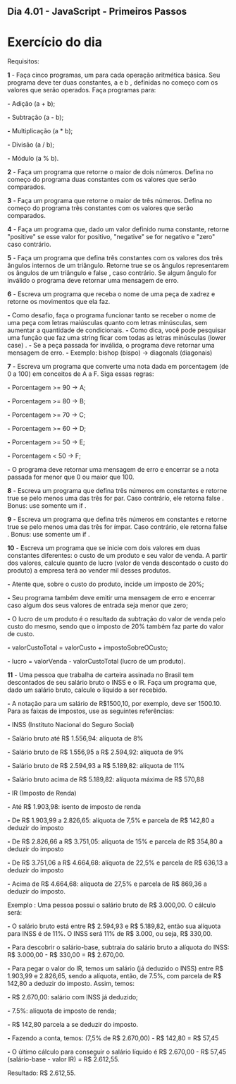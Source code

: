 ## Dia 4.01 - JavaScript - Primeiros Passos

# Exercício do dia

Requisitos:

**1** - Faça cinco programas, um para cada operação aritmética básica. Seu programa deve ter duas constantes, a e b , definidas no começo com os valores que serão operados. Faça programas para:

**-** Adição (a + b);

**-** Subtração (a - b);

**-** Multiplicação (a * b);

**-** Divisão (a / b);

**-** Módulo (a % b).

**2** - Faça um programa que retorne o maior de dois números. Defina no começo do programa duas constantes com os valores que serão comparados.

**3** - Faça um programa que retorne o maior de três números. Defina no começo do programa três constantes com os valores que serão comparados.

**4** - Faça um programa que, dado um valor definido numa constante, retorne "positive" se esse valor for positivo, "negative" se for negativo e "zero" caso contrário.

**5** - Faça um programa que defina três constantes com os valores dos três ângulos internos de um triângulo. Retorne true se os ângulos representarem os ângulos de um triângulo e false , caso contrário. Se algum ângulo for inválido o programa deve retornar uma mensagem de erro.

**6** - Escreva um programa que receba o nome de uma peça de xadrez e retorne os movimentos que ela faz.

**-** Como desafio, faça o programa funcionar tanto se receber o nome de uma peça com letras maiúsculas quanto com letras minúsculas, sem aumentar a quantidade de condicionais.
**-** Como dica, você pode pesquisar uma função que faz uma string ficar com todas as letras minúsculas (lower case) .
**-** Se a peça passada for inválida, o programa deve retornar uma mensagem de erro.
**-** Exemplo: bishop (bispo) -> diagonals (diagonais)

**7** - Escreva um programa que converte uma nota dada em porcentagem (de 0 a 100) em conceitos de A a F. Siga essas regras:

**-** Porcentagem >= 90 -> A;

**-** Porcentagem >= 80 -> B;

**-** Porcentagem >= 70 -> C;

**-** Porcentagem >= 60 -> D;

**-** Porcentagem >= 50 -> E;

**-** Porcentagem < 50 -> F;

**-** O programa deve retornar uma mensagem de erro e encerrar se a nota passada for menor que 0 ou maior que 100.

**8** - Escreva um programa que defina três números em constantes e retorne true se pelo menos uma das três for par. Caso contrário, ele retorna false .
Bonus: use somente um if .

**9** - Escreva um programa que defina três números em constantes e retorne true se pelo menos uma das três for ímpar. Caso contrário, ele retorna false .
Bonus: use somente um if .

**10** - Escreva um programa que se inicie com dois valores em duas constantes diferentes: o custo de um produto e seu valor de venda. A partir dos valores, calcule quanto de lucro (valor de venda descontado o custo do produto) a empresa terá ao vender mil desses produtos.

**-** Atente que, sobre o custo do produto, incide um imposto de 20%;

**-** Seu programa também deve emitir uma mensagem de erro e encerrar caso algum dos seus valores de entrada seja menor que zero;

**-** O lucro de um produto é o resultado da subtração do valor de venda pelo custo do mesmo, sendo que o imposto de 20% também faz parte do valor de custo.

***-*** valorCustoTotal = valorCusto + impostoSobreOCusto;

***-*** lucro = valorVenda - valorCustoTotal (lucro de um produto).

**11** - Uma pessoa que trabalha de carteira assinada no Brasil tem descontados de seu salário bruto o INSS e o IR. Faça um programa que, dado um salário bruto, calcule o líquido a ser recebido.

**-** A notação para um salário de R$1500,10, por exemplo, deve ser 1500.10. Para as faixas de impostos, use as seguintes referências:

***-*** INSS (Instituto Nacional do Seguro Social)

****-**** Salário bruto até R$ 1.556,94: alíquota de 8%

****-**** Salário bruto de R$ 1.556,95 a R$ 2.594,92: alíquota de 9%

****-**** Salário bruto de R$ 2.594,93 a R$ 5.189,82: alíquota de 11%

****-**** Salário bruto acima de R$ 5.189,82: alíquota máxima de R$ 570,88

***-*** IR (Imposto de Renda)

****-**** Até R$ 1.903,98: isento de imposto de renda

****-**** De R$ 1.903,99 a 2.826,65: alíquota de 7,5% e parcela de R$ 142,80 a deduzir do imposto

****-**** De R$ 2.826,66 a R$ 3.751,05: alíquota de 15% e parcela de R$ 354,80 a deduzir do imposto

****-**** De R$ 3.751,06 a R$ 4.664,68: alíquota de 22,5% e parcela de R$ 636,13 a deduzir do imposto

****-**** Acima de R$ 4.664,68: alíquota de 27,5% e parcela de R$ 869,36 a deduzir do imposto.

Exemplo : Uma pessoa possui o salário bruto de R$ 3.000,00. O cálculo será:

**-** O salário bruto está entre R$ 2.594,93 e R$ 5.189,82, então sua alíquota para INSS é de 11%. O INSS será 11% de R$ 3.000, ou seja, R$ 330,00.

**-** Para descobrir o salário-base, subtraia do salário bruto a alíquota do INSS: R$ 3.000,00 - R$ 330,00 = R$ 2.670,00.

**-** Para pegar o valor do IR, temos um salário (já deduzido o INSS) entre R$ 1.903,99 e 2.826,65, sendo a alíquota, então, de 7.5%, com parcela de R$ 142,80 a deduzir do imposto. Assim, temos:

***-*** R$ 2.670,00: salário com INSS já deduzido;

***-*** 7.5%: alíquota de imposto de renda;

***-*** R$ 142,80 parcela a se deduzir do imposto.

**-** Fazendo a conta, temos: (7,5% de R$ 2.670,00) - R$ 142,80 = R$ 57,45

**-** O último cálculo para conseguir o salário líquido é R$ 2.670,00 - R$ 57,45 (salário-base - valor IR) = R$ 2.612,55.

Resultado: R$ 2.612,55.
